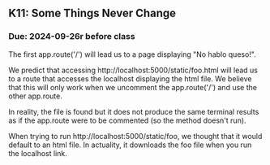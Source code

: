 ## K11: Some Things Never Change
### Due: 2024-09-26r before class

The first app.route('/') will lead us to a page displaying "No hablo queso!".

We predict that accessing http://localhost:5000/static/foo.html will lead us to a route that accesses the localhost displaying the html file. We believe that this will only work when we uncomment the app.route('/') and use the other app.route.

In reality, the file is found but it does not produce the same terminal results as if the app.route were to be commented (so the method doesn't run).

When trying to run http://localhost:5000/static/foo, we thought that it would default to an html file. In actuality, it downloads the foo file when you run the localhost link.
